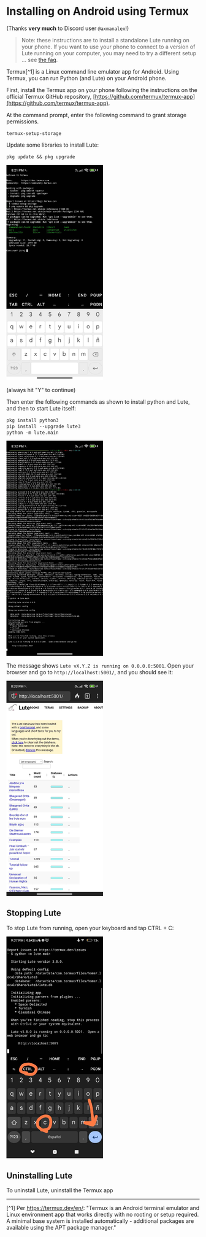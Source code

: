 # Installing on Android using Termux

(Thanks **very much** to Discord user `@axmanalex`!)

> Note: these instructions are to install a standalone Lute running on your phone.  If you want to use your phone to connect to a version of Lute running on your computer, you may need to try a different setup ... see [the faq](../faq/setup/mobile-support.md).

Termux[^1] is a Linux command line emulator app for Android.  Using Termux, you can run Python (and Lute) on your Android phone.

First, install the Termux app on your phone following the instructions on the official Termux GitHub repository, [https://github.com/termux/termux-app](https://github.com/termux/termux-app).

At the command prompt, enter the following command to grant storage permissions.

```
termux-setup-storage
```

Update some libraries to install Lute:

```
pkg update && pkg upgrade
```

<img width="50%" alt="image" src="../assets/install/termux_01_initial.jpg">

(always hit "Y" to continue)

Then enter the following commands as shown to install python and Lute, and then to start Lute itself:

```
pkg install python3
pip install --upgrade lute3
python -m lute.main
```

<img width="50%" alt="image" src="../assets/install/termux_02_running.jpg">

The message shows `Lute vX.Y.Z is running on 0.0.0.0:5001`.  Open your browser and go to `http://localhost:5001/`, and you should see it:

<img width="50%" alt="image" src="../assets/install/termux_03_running.jpg">

## Stopping Lute

To stop Lute from running, open your keyboard and tap CTRL + C:

<img width="50%" alt="image" src="../assets/install/termux_04_stop.jpg">

## Uninstalling Lute

To uninstall Lute, uninstall the Termux app

---

[^1] Per https://termux.dev/en/: "Termux is an Android terminal emulator and Linux environment app that works directly with no rooting or setup required. A minimal base system is installed automatically - additional packages are available using the APT package manager."
